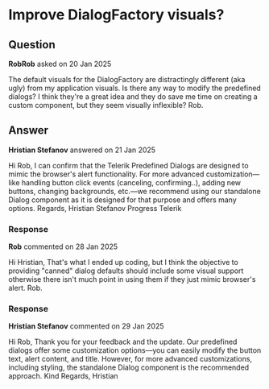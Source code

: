 # Improve DialogFactory visuals?

## Question

**RobRob** asked on 20 Jan 2025

The default visuals for the DialogFactory are distractingly different (aka ugly) from my application visuals. Is there any way to modify the predefined dialogs? I think they're a great idea and they do save me time on creating a custom component, but they seem visually inflexible? Rob.

## Answer

**Hristian Stefanov** answered on 21 Jan 2025

Hi Rob, I can confirm that the Telerik Predefined Dialogs are designed to mimic the browser's alert functionality. For more advanced customization—like handling button click events (canceling, confirming..), adding new buttons, changing backgrounds, etc.—we recommend using our standalone Dialog component as it is designed for that purpose and offers many options. Regards, Hristian Stefanov Progress Telerik

### Response

**Rob** commented on 28 Jan 2025

Hi Hristian, That's what I ended up coding, but I think the objective to providing "canned" dialog defaults should include some visual support otherwise there isn't much point in using them if they just mimic browser's alert. Rob.

### Response

**Hristian Stefanov** commented on 29 Jan 2025

Hi Rob, Thank you for your feedback and the update. Our predefined dialogs offer some customization options—you can easily modify the button text, alert content, and title. However, for more advanced customizations, including styling, the standalone Dialog component is the recommended approach. Kind Regards, Hristian
